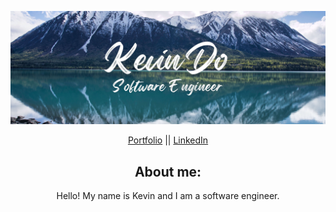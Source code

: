 ![Banner](ghbanner.jpg)

<div align="center">
  <a href="https://kevindo.dev"> Portfolio</a> ||
  <a href="https://www.linkedin.com/in/kdo/">LinkedIn </a>
</div>
<h2 align="center"> About me: </h2> 
<p align="center"> Hello! My name is Kevin and I am a software engineer. </p> 
<!--
**kevindo1/kevindo1** is a ✨ _special_ ✨ repository because its `README.md` (this file) appears on your GitHub profile.

Here are some ideas to get you started:

- 🔭 I’m currently working on ...
- 🌱 I’m currently learning ...
- 👯 I’m looking to collaborate on ...
- 🤔 I’m looking for help with ...
- 💬 Ask me about ...
- 📫 How to reach me: ...
- 😄 Pronouns: ...
- ⚡ Fun fact: ...
-->
